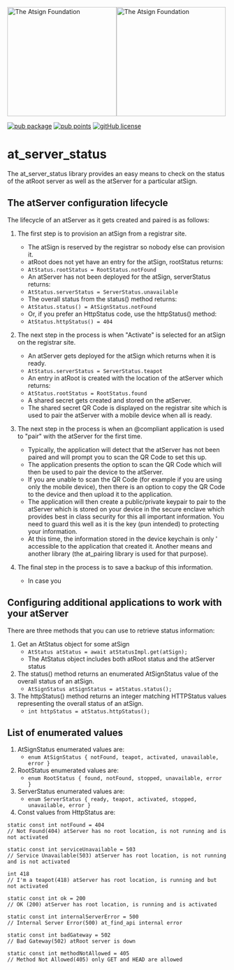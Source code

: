 <a href="https://atsign.com#gh-light-mode-only"><img width=250px src="https://atsign.com/wp-content/uploads/2022/05/atsign-logo-horizontal-color2022.svg#gh-light-mode-only" alt="The Atsign Foundation"></a><a href="https://atsign.com#gh-dark-mode-only"><img width=250px src="https://atsign.com/wp-content/uploads/2023/08/atsign-logo-horizontal-reverse2022-Color.svg#gh-dark-mode-only" alt="The Atsign Foundation"></a>

[![pub package](https://img.shields.io/pub/v/at_server_status)](https://pub.dev/packages/at_server_status) [![pub points](https://img.shields.io/pub/points/at_server_status?logo=dart)](https://pub.dev/packages/at_server_status/score) [![gitHub license](https://img.shields.io/badge/license-BSD3-blue.svg)](./LICENSE)

# at_server_status
The at_server_status library provides an easy means to check on the status
of the atRoot server as well as the atServer for a particular atSign.

## The atServer configuration lifecycle
The lifecycle of an atServer as it gets created and paired is as follows:

1. The first step is to provision an atSign from a registrar site.
    - The atSign is reserved by the registrar so nobody else can provision it.
    - atRoot does not yet have an entry for the atSign, rootStatus returns:
    - ```AtStatus.rootStatus = RootStatus.notFound```
    - An atServer has not been deployed for the atSign, serverStatus returns:
    - ```AtStatus.serverStatus = ServerStatus.unavailable```
    - The overall status from the status() method returns:
    - ```AtStatus.status() = AtSignStatus.notFound```
    - Or, if you prefer an HttpStatus code, use the httpStatus() method:
    - ```AtStatus.httpStatus() = 404```
    
1. The next step in the process is when "Activate" is selected for an atSign 
on the registrar site.
    - An atServer gets deployed for the atSign which returns when it is ready.
    - ```AtStatus.serverStatus = ServerStatus.teapot```
    - An entry in atRoot is created with the location of the atServer which returns:
    - ```AtStatus.rootStatus = RootStatus.found```
    - A shared secret gets created and stored on the atServer.
    - The shared secret QR Code is displayed on the registrar site which is 
    used to pair the atServer with a mobile device when all is ready.

1. The next step in the process is when an @compliant application is used to 
 "pair" with the atServer for the first time. 
    - Typically, the application will detect that the atServer has not been paired
    and will prompt you to scan the QR Code to set this up.
    - The application presents the option to scan the QR Code which will then 
    be used to pair the device to the atServer.
    - If you are unable to scan the QR Code (for example if you are using only 
    the mobile device), then there is an option to copy the QR Code to the device 
    and then upload it to the application.
    - The application will then create a public/private keypair to pair to the
    atServer which is stored on your device in the secure enclave which provides 
    best in class security for this all important information. You need to guard
    this well as it is the key (pun intended) to protecting your information.
    - At this time, the information stored in the device keychain is only '
    accessible to the application that created it. Another means and another 
    library (the at_pairing library is used for that purpose).

1. The final step in the process is to save a backup of this information.
    - In case you   

## Configuring additional applications to work with your atServer

There are three methods that you can use to retrieve status information:

1. Get an AtStatus object for some atSign
    - ```AtStatus atStatus = await atStatusImpl.get(atSign);```
    - The AtStatus object includes both atRoot status and the atServer status
1. The status() method returns an enumerated AtSignStatus value of the overall 
status of an atSign.
    - ```AtSignStatus atSignStatus = atStatus.status();```
1. The httpStatus() method returns an integer matching HTTPStatus values 
representing the overall status of an atSign.
    - ```int httpStatus = atStatus.httpStatus();```

## List of enumerated values
1. AtSignStatus enumerated values are:
    - ```enum AtSignStatus { notFound, teapot, activated, unavailable, error }```
1. RootStatus enumerated values are:
    - ```enum RootStatus { found, notFound, stopped, unavailable, error }```
1. ServerStatus enumerated values are:
    - ```enum ServerStatus { ready, teapot, activated, stopped, unavailable, error }```
1. Const values from HttpStatus are:
```
static const int notFound = 404
// Not Found(404) atServer has no root location, is not running and is not activated

static const int serviceUnavailable = 503
// Service Unavailable(503) atServer has root location, is not running and is not activated

int 418
// I'm a teapot(418) atServer has root location, is running and but not activated

static const int ok = 200
// OK (200) atServer has root location, is running and is activated

static const int internalServerError = 500
// Internal Server Error(500) at_find_api internal error

static const int badGateway = 502
// Bad Gateway(502) atRoot server is down

static const int methodNotAllowed = 405
// Method Not Allowed(405) only GET and HEAD are allowed
```


